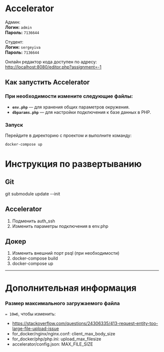 # Accelerator
Админ:  
**Логин:** `admin`  
**Пароль:** `7136644`  

Студент:  
**Логин:** `sergeyiva`  
**Пароль:** `7136644`  


Онлайн редактор кода доступен по адресу: [http://localhost:8080/editor.php?assignment=-1](http://localhost:8080/editor.php?assignment=-1)

## Как запустить Accelerator

### При необходимости измените следующие файлы:

- **`env.php`** — для хранения общих параметров окружения.  
- **`dbparams.php`** — для настройки подключения к базе данных в PHP.  


### Запуск

Перейдите в директорию с проектом и выполните команду:

```bash
docker-compose up
```

# Инструкция по развертыванию

## Git
git submodule update --init

## Accelerator

1. Подменить auth_ssh
2. Изменить параметры подключения в env.php

## Докер
1. Изменить внешний порт psql (при необходимости)
2. docker-compose build
3. docker-compose up

---

# Дополнительная информация

### Размер максимального загружаемого файла
`= 10мб`, чтобы изменить: 
- https://stackoverflow.com/questions/24306335/413-request-entity-too-large-file-upload-issue
- for_docker/nginx/nginx.conf: client_max_body_size
- for_docker/php/php.ini: upload_max_filesize
- accelerator/config.json: MAX_FILE_SIZE

